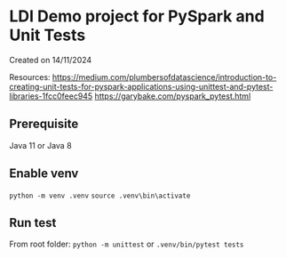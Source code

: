 # LDI Demo project for PySpark and Unit Tests
Created on 14/11/2024

Resources:
https://medium.com/plumbersofdatascience/introduction-to-creating-unit-tests-for-pyspark-applications-using-unittest-and-pytest-libraries-1fcc0feec945
https://garybake.com/pyspark_pytest.html

## Prerequisite
Java 11 or Java 8

## Enable venv
`python -m venv .venv`
`source .venv\bin\activate`

## Run test 
From root folder: 
`python -m unittest`
or 
`.venv/bin/pytest tests`
    